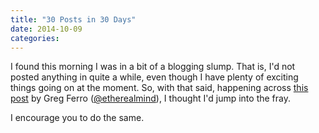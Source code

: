 ```yaml
---
title: "30 Posts in 30 Days"
date: 2014-10-09
categories: 
---
```


I found this morning I was in a bit of a blogging slump. That is, I'd not posted anything in quite a while, even though I have plenty of exciting things going on at the moment. So, with that said, happening across [this post](http://etherealmind.com/challenge-30-blogs-30-days/) by Greg Ferro ([@etherealmind](http://twitter.com/@etherealmind)), I thought I'd jump into the fray.

I encourage you to do the same.
